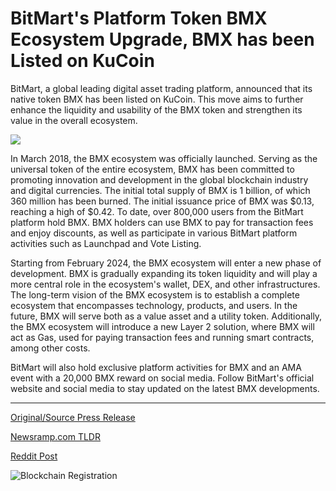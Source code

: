 # BitMart's Platform Token BMX Ecosystem Upgrade, BMX has been Listed on KuCoin

BitMart, a global leading digital asset trading platform, announced that its native token BMX has been listed on KuCoin. This move aims to further enhance the liquidity and usability of the BMX token and strengthen its value in the overall ecosystem.

![](https://api.blockchainwire.io/uploads/BitMartExchange/editor_image/ce5b03e7-6f0d-45f1-8307-f1fa67e76bc2.jpg)

In March 2018, the BMX ecosystem was officially launched. Serving as the universal token of the entire ecosystem, BMX has been committed to promoting innovation and development in the global blockchain industry and digital currencies. The initial total supply of BMX is 1 billion, of which 360 million has been burned. The initial issuance price of BMX was $0.13, reaching a high of $0.42. To date, over 800,000 users from the BitMart platform hold BMX. BMX holders can use BMX to pay for transaction fees and enjoy discounts, as well as participate in various BitMart platform activities such as Launchpad and Vote Listing.

Starting from February 2024, the BMX ecosystem will enter a new phase of development. BMX is gradually expanding its token liquidity and will play a more central role in the ecosystem's wallet, DEX, and other infrastructures. The long-term vision of the BMX ecosystem is to establish a complete ecosystem that encompasses technology, products, and users. In the future, BMX will serve both as a value asset and a utility token. Additionally, the BMX ecosystem will introduce a new Layer 2 solution, where BMX will act as Gas, used for paying transaction fees and running smart contracts, among other costs.

BitMart will also hold exclusive platform activities for BMX and an AMA event with a 20,000 BMX reward on social media. Follow BitMart's official website and social media to stay updated on the latest BMX developments. 

---

[Original/Source Press Release](https://blockchainwire.io/press-release/bitmarts-platform-token-bmx-ecosystem-upgrade-bmx-has-been-listed-on-kucoin)
                    

[Newsramp.com TLDR](None) 



[Reddit Post](https://www.reddit.com/r/technology_press/comments/1avxhui/bitmart_lists_bmx_token_on_kucoin_expanding/) 



![Blockchain Registration](https://cdn.newsramp.app/blockchainwire/qrcode/242/11/gleeEQJU.webp)